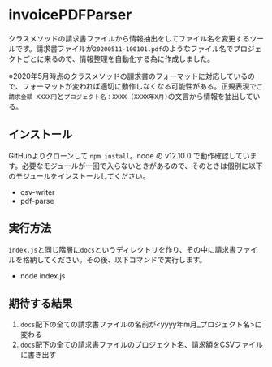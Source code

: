 # invoicePDFParser
クラスメソッドの請求書ファイルから情報抽出をしてファイル名を変更するツールです。請求書ファイルが`20200511-100101.pdf`のようなファイル名でプロジェクトごとに来るので、情報整理を自動化する為に作成しました。

※2020年5月時点のクラスメソッドの請求書のフォーマットに対応しているので、フォーマットが変われば適切に動作しなくなる可能性がある。正規表現で`ご請求金額 XXXX円`と`プロジェクト名：XXXX (XXXX年X月)`の文言から情報を抽出している。

## インストール
GitHubよりクローンして `npm install`。node の v12.10.0 で動作確認しています。必要なモジュールが一回で入らないときがあるので、そのときは個別に以下のモジュールをインストールしてください。
- csv-writer
- pdf-parse

## 実行方法
`index.js`と同じ階層に`docs`というディレクトリを作り、その中に請求書ファイルを格納してください。その後、以下コマンドで実行します。

- node index.js

## 期待する結果
1. `docs`配下の全ての請求書ファイルの名前が<yyyy年m月_プロジェクト名>に変わる
2. `docs`配下の全ての請求書ファイルのプロジェクト名、請求額をCSVファイルに書き出す
